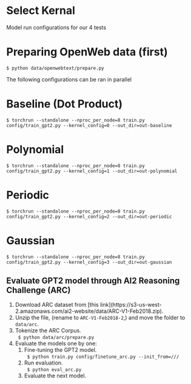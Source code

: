 # Select Kernal
Model run configurations for our 4 tests 

# Preparing OpenWeb data (first)
```
$ python data/openwebtext/prepare.py
```

The following configurations can be ran in parallel 

# Baseline (Dot Product)
```
$ torchrun --standalone --nproc_per_node=8 train.py config/train_gpt2.py --kernel_config=0 --out_dir=out-baseline
```

# Polynomial
```
$ torchrun --standalone --nproc_per_node=8 train.py config/train_gpt2.py --kernel_config=1 --out_dir=out-polynomial
```

# Periodic
```
$ torchrun --standalone --nproc_per_node=8 train.py config/train_gpt2.py --kernel_config=2 --out_dir=out-periodic
```

# Gaussian
```
$ torchrun --standalone --nproc_per_node=8 train.py config/train_gpt2.py --kernel_config=3 --out_dir=out-gaussian
```


## Evaluate GPT2 model through AI2 Reasoning Challenge (ARC)
<ol>
  <li> Download ARC dataset from [this link](https://s3-us-west-2.amazonaws.com/ai2-website/data/ARC-V1-Feb2018.zip).</li>
  <li> Unzip the file, (rename to <code>ARC-V1-Feb2018-2</code>,) and move the folder to <code>data/arc</code>. </li>
  <li> Tokenize the ARC Corpus. <br>
    <code> $ python data/arc/prepare.py </code> </li>

  <li>Evaluate the models one by one:
    <ol>
      <li> Fine-tuning the GPT2 model.<br>
        <code> $ python train.py config/finetune_arc.py --init_from=/// </code>
      </li>
      <li> Run evaluation.<br>
        <code> $ python eval_arc.py </code> </li>
      </li>
      <li>
        Evaluate the next model.
      </li>
    </ol>
  </li>
</ol>
